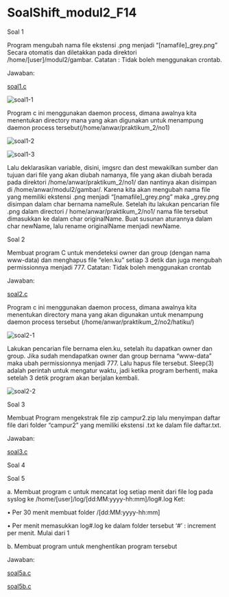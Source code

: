 # SoalShift_modul2_F14

Soal 1

Program mengubah nama file ekstensi .png menjadi “[namafile]_grey.png” Secara otomatis dan diletakkan pada direktori /home/[user]/modul2/gambar.
Catatan : Tidak boleh menggunakan crontab.

Jawaban:

[soal1.c]( https://github.com/sisop2019F14/SoalShift_modul2_F14/blob/master/no1/no1.c)

![soal1-1](https://user-images.githubusercontent.com/47809366/54402654-5947e700-46ff-11e9-8050-b59d9725befc.PNG)

Program c ini menggunakan daemon process, dimana awalnya kita menentukan directory mana yang akan digunakan untuk menampung daemon process tersebut(/home/anwar/praktikum_2/no1)

![soal1-2](https://user-images.githubusercontent.com/47809366/54402682-78467900-46ff-11e9-8541-642b07c41124.PNG)

![soal1-3](https://user-images.githubusercontent.com/47809366/54402685-7977a600-46ff-11e9-98b2-a5a6132d4845.PNG)

 
Lalu deklarasikan variable, disini, imgsrc dan dest mewakilkan sumber dan tujuan dari file yang akan diubah namanya, file yang akan diubah berada pada direktori /home/anwar/praktikum_2/no1/ dan nantinya akan disimpan di /home/anwar/modul2/gambar/. Karena kita akan mengubah nama file yang memiliki ekstensi .png menjadi “[namafile]_grey.png” maka  _grey.png disimpan dalam char bernama nameRule. Setelah itu lakukan pencarian file .png dalam directori / home/anwar/praktikum_2/no1/  nama file tersebut dimasukkan ke dalam char originalName. Buat susunan aturannya dalam char newName, lalu rename originalName menjadi newName.
 
Soal 2

Membuat program C untuk mendeteksi owner dan group (dengan nama www-data) dan menghapus file “elen.ku” setiap 3 detik dan juga mengubah permissionnya menjadi 777.
Catatan: Tidak boleh menggunakan crontab

Jawaban:

[soal2.c]( https://github.com/sisop2019F14/SoalShift_modul2_F14/blob/master/no2/hatiku/no2.c)

Program c ini menggunakan daemon process, dimana awalnya kita menentukan directory mana yang akan digunakan untuk menampung daemon process tersebut (/home/anwar/praktikum_2/no2/hatiku/)

![soal2-1](https://user-images.githubusercontent.com/47809366/54402737-bd6aab00-46ff-11e9-8d73-f43c4b1f9abe.PNG)

Lakukan pencarian file bernama elen.ku, setelah itu dapatkan owner dan group. Jika sudah mendapatkan owner dan group bernama “www-data” maka ubah permissionnya menjadi 777. Lalu hapus file tersebut. Sleep(3) adalah perintah untuk mengatur waktu, jadi ketika program berhenti, maka setelah 3 detik program akan berjalan kembali.

![soal2-2](https://user-images.githubusercontent.com/47809366/54402740-bf346e80-46ff-11e9-9e30-f42e1a55dde8.PNG)

Soal 3

Membuat Program mengekstrak file zip campur2.zip lalu menyimpan daftar file dari folder “campur2” yang memiliki ekstensi .txt ke dalam file daftar.txt. 

Jawaban:

[soal3.c]( https://github.com/sisop2019F14/SoalShift_modul2_F14/blob/master/no3/no3.c)

Soal 4

Soal 5

a. Membuat program c untuk mencatat log setiap menit dari file log pada syslog ke /home/[user]/log/[dd:MM:yyyy-hh:mm]/log#.log
Ket:

•	Per 30 menit membuat folder /[dd:MM:yyyy-hh:mm]

•	Per menit memasukkan log#.log ke dalam folder tersebut
‘#’ : increment per menit. Mulai dari 1

b. Membuat program untuk menghentikan program tersebut

Jawaban:

[soal5a.c]( https://github.com/sisop2019F14/SoalShift_modul2_F14/blob/master/no5/no5a.c)

[soal5b.c]( https://github.com/sisop2019F14/SoalShift_modul2_F14/blob/master/no5/no5b.c)

